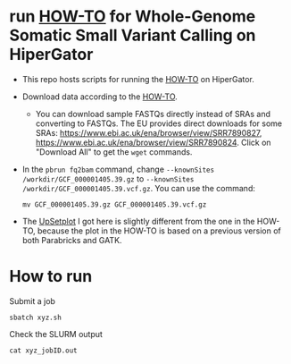 # **run [HOW-TO](https://docs.nvidia.com/clara/parabricks/latest/how-tos/somaticcalling.html) for Whole-Genome Somatic Small Variant Calling on HiperGator**

- This repo hosts scripts for running the [HOW-TO](https://docs.nvidia.com/clara/parabricks/latest/how-tos/somaticcalling.html) on HiperGator.

- Download data according to the [HOW-TO](https://docs.nvidia.com/clara/parabricks/latest/how-tos/somaticcalling.html). 
    - You can download sample FASTQs directly instead of SRAs and converting to FASTQs. The EU provides direct downloads for some SRAs: https://www.ebi.ac.uk/ena/browser/view/SRR7890827, https://www.ebi.ac.uk/ena/browser/view/SRR7890824. Click on "Download All" to get the `wget` commands.

- In the `pbrun fq2bam` command, change `--knownSites /workdir/GCF_000001405.39.gz` to `--knownSites /workdir/GCF_000001405.39.vcf.gz`. You can use the command:
    ```
    mv GCF_000001405.39.gz GCF_000001405.39.vcf.gz
    ```

- The [UpSetplot](Rplots.pdf) I got here is slightly different from the one in the HOW-TO, because the plot in the HOW-TO is based on a previous version of both Parabricks and GATK.

# **How to run**
Submit a job
```
sbatch xyz.sh
```

Check the SLURM output
```
cat xyz_jobID.out
```
